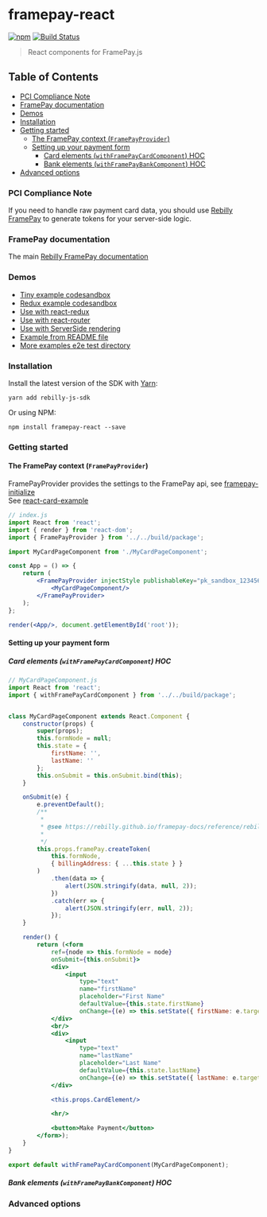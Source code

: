# framepay-react

[![npm](https://img.shields.io/npm/v/framepay-react.svg)](https://www.npmjs.com/package/framepay-react)
[![Build Status](https://travis-ci.org/Rebilly/framepay-react.svg?branch=master)](https://travis-ci.org/Rebilly/framepay-react)  

> React components for FramePay.js

## Table of Contents
- [PCI Compliance Note](#pci-compliance-note)
- [FramePay documentation](#framepay-documentation)
- [Demos](#demos)
- [Installation](#installation)
- [Getting started](#getting-started)
    - [The FramePay context (`FramePayProvider`)](#the-framepay-context-framepayprovider)
    - [Setting up your payment form](#setting-up-your-payment-form)
        - [Card elements (`withFramePayCardComponent`) HOC](#card-elements-withframepaycardcomponent)
        - [Bank elements (`withFramePayBankComponent`) HOC](#bank-elements-withframepaybankcomponent)
- [Advanced options](#advanced-options)

### PCI Compliance Note
If you need to handle raw payment card data, you should use [Rebilly FramePay](https://rebilly.github.io/framepay-docs/) to generate tokens for your server-side logic.

### FramePay documentation
The main [Rebilly FramePay documentation](https://rebilly.github.io/framepay-docs/)

### Demos
- [Tiny example codesandbox](https://codesandbox.io)  
- [Redux example codesandbox](https://codesandbox.io)      
- [Use with react-redux](gh-pages)    
- [Use with react-router](gh-pages)   
- [Use with ServerSide rendering](gh-pages)   
- [Example from README file](gh-pages)   
- [More examples e2e test directory](https://github.com/Rebilly/framepay-react/tree/master/test/e2e/fixtures)    

### Installation
Install the latest version of the SDK with [Yarn](https://yarnpkg.com/en/):
```
yarn add rebilly-js-sdk
```

Or using NPM:
```
npm install framepay-react --save
```

### Getting started

#### The FramePay context (`FramePayProvider`)
FramePayProvider provides the settings to the FramePay api, see [framepay-initialize](https://rebilly.github.io/framepay-docs/reference/rebilly.html#rebilly-initialize)  
See [react-card-example](/tree/master/example/react-card-example)  
```jsx harmony
// index.js
import React from 'react';
import { render } from 'react-dom';
import { FramePayProvider } from '../../build/package';

import MyCardPageComponent from './MyCardPageComponent';

const App = () => {
    return (
        <FramePayProvider injectStyle publishableKey="pk_sandbox_1234567890">
            <MyCardPageComponent/>
        </FramePayProvider>
    );
};

render(<App/>, document.getElementById('root'));

```

#### Setting up your payment form

##### Card elements (`withFramePayCardComponent`) HOC
```jsx harmony
// MyCardPageComponent.js
import React from 'react';
import { withFramePayCardComponent } from '../../build/package';


class MyCardPageComponent extends React.Component {
    constructor(props) {
        super(props);
        this.formNode = null;
        this.state = {
            firstName: '',
            lastName: ''
        };
        this.onSubmit = this.onSubmit.bind(this);
    }

    onSubmit(e) {
        e.preventDefault();
        /**
         *
         * @see https://rebilly.github.io/framepay-docs/reference/rebilly.html#rebilly-createtoken
         *
         */
        this.props.framePay.createToken(
            this.formNode,
            { billingAddress: { ...this.state } }
        )
            .then(data => {
                alert(JSON.stringify(data, null, 2));
            })
            .catch(err => {
                alert(JSON.stringify(err, null, 2));
            });
    }

    render() {
        return (<form
            ref={node => this.formNode = node}
            onSubmit={this.onSubmit}>
            <div>
                <input
                    type="text"
                    name="firstName"
                    placeholder="First Name"
                    defaultValue={this.state.firstName}
                    onChange={(e) => this.setState({ firstName: e.target.value })}/>
            </div>
            <br/>
            <div>
                <input
                    type="text"
                    name="lastName"
                    placeholder="Last Name"
                    defaultValue={this.state.lastName}
                    onChange={(e) => this.setState({ lastName: e.target.value })}/>
            </div>

            <this.props.CardElement/>

            <hr/>

            <button>Make Payment</button>
        </form>);
    }
}

export default withFramePayCardComponent(MyCardPageComponent);
```

##### Bank elements (`withFramePayBankComponent`) HOC

### Advanced options

